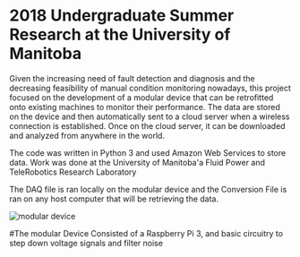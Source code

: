 # 2018 Undergraduate Summer Research at the University of Manitoba
Given the increasing need of fault detection and diagnosis and the decreasing feasibility of manual condition monitoring nowadays, this project focused on the development of a modular device that can be retrofitted onto existing machines to monitor their performance. The data are stored on the device and then automatically sent to a cloud server when a wireless connection is established. Once on the cloud server, it can be downloaded and analyzed from anywhere in the world.

The code was written in Python 3 and used Amazon Web Services to store data. Work was done at the University of Manitoba'a Fluid Power and TeleRobotics Research Laboratory

The DAQ file is ran locally on the modular device and the Conversion File is ran on any host computer that will be retrieving the data.

![modular device](https://user-images.githubusercontent.com/43504838/50371050-35de2780-0568-11e9-9fa4-04ba7a3fa3cf.jpg)

#The modular Device Consisted of a Raspberry Pi 3, and basic circuitry to step down voltage signals and filter noise
